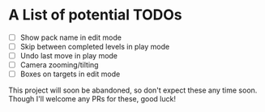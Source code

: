 # A List of potential TODOs

* [ ] Show pack name in edit mode
* [ ] Skip between completed levels in play mode
* [ ] Undo last move in play mode
* [ ] Camera zooming/tilting
* [ ] Boxes on targets in edit mode

This project will soon be abandoned, so don't expect these any time soon. Though I'll welcome any PRs for these, good luck!
